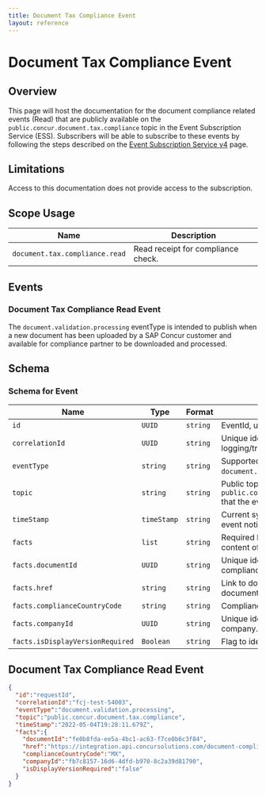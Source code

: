 ```yaml
---
title: Document Tax Compliance Event
layout: reference
---
```


# Document Tax Compliance Event

## <a name="overview"></a>Overview

This page will host the documentation for the document compliance related events (Read) that are publicly available on the `public.concur.document.tax.compliance` topic in the Event Subscription Service (ESS). Subscribers will be able to subscribe to these events by following the steps described on the [Event Subscription Service v4](https://developer.concur.com/api-reference/ess/v4.event-subscription.html) page.

## <a name="limitations"></a>Limitations

Access to this documentation does not provide access to the subscription.

## <a name="scope-usage"></a>Scope Usage

Name|Description
---|---
`document.tax.compliance.read`|Read receipt for compliance check.

## <a name="events"></a>Events

### <a name="create-identity-event"></a>Document Tax Compliance Read Event

The `document.validation.processing` eventType is intended to publish when a new document has been uploaded by a SAP Concur customer and available for compliance partner to be downloaded and processed.

## <a name="schema"></a>Schema

### <a name="schema-event"></a>Schema for Event

Name|Type|Format|Description
---|---|---|---
`id`|`UUID`|`string`|EventId, unique identifier of this event.
`correlationId`|`UUID`|`string`|Unique identifier used for logging/traceability.
`eventType`|`string`|`string`|Supported values: `document.validation.processing`.
`topic`|`string`|`string`|Public topic `public.concur.document.tax.compliance` that the event belongs to.
`timeStamp`|`timeStamp`|`string`|Current system time (UTC) when the event notification is issued.
`facts`|`list`|`string`|Required key-value pairs providing the content of the event.
`facts.documentId`|`UUID`|`string`|Unique identifier used for each compliance document.
`facts.href`|`string`|`string`|Link to download compliance document.
`facts.complianceCountryCode`|`string`|`string`|Compliance document country code.
`facts.companyId`|`UUID`|`string`|Unique identifier for SAP Concur company.
`facts.isDisplayVersionRequired`|`Boolean`|`string`| Flag to identify pdf generation.

## <a name="Document Tax Compliance Read Event"></a>Document Tax Compliance Read Event

```json
{
  "id":"requestId",
  "correlationId":"fcj-test-54003",
  "eventType":"document.validation.processing",
  "topic":"public.concur.document.tax.compliance",
  "timeStamp":"2022-05-04T19:28:11.679Z",
  "facts":{
    "documentId":"fe0b8fda-ee5a-4bc1-ac63-f7ce0b6c3f84",
    "href":"https://integration.api.concursolutions.com/document-compliance-gateway/v4/tax-documents/fe0b8fda-ee5a-4bc1-ac63-f7ce0b6c3f84",
    "complianceCountryCode":"MX",
    "companyId":"fb7c8157-16d6-4dfd-b970-8c2a39d81790",
    "isDisplayVersionRequired":"false"
  }
}
```
